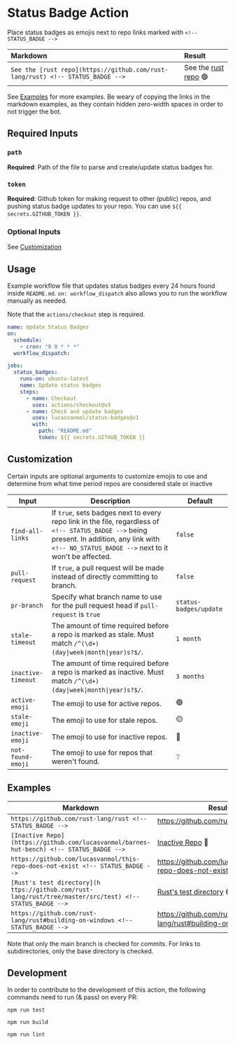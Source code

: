 # Status Badge Action

Place status badges as emojis next to repo links marked with `<!-- STATUS_BADGE -->`

<!-- There is a zero-width space (​) in every link in the markdown examples in order to not trigger the bot. They can be viewed as red dots using "view raw" on github -->

| Markdown                                                                        | Result                                                                                      |
| :------------------------------------------------------------------------------ | :------------------------------------------------------------------------------------------ |
| `See the [rust repo](https://github.com/rust-lang/rus​t) <!-- STATUS_BADGE -->` | See the [rust repo](https://github.com/rust-lang/rust) :green_circle: <!-- STATUS_BADGE --> |

See [Examples](#examples) for more examples. Be weary of copying the links in the markdown examples, as they contain hidden zero-width spaces in order to not trigger the bot.

## Required Inputs

### `path`

**Required**: Path of the file to parse and create/update status badges for.

### `token`

**Required**: Github token for making request to other (public) repos, and pushing status badge updates to your repo. You can use `${{ secrets.GITHUB_TOKEN }}`.

### Optional Inputs

See [Customization](#customization)

## Usage

Example workflow file that updates status badges every 24 hours found inside `README.md`. `on: workflow_dispatch` also allows you to run the workflow manually as needed.

Note that the `actions/checkout` step is required.

```yaml
name: Update Status Badges
on:
  schedule:
    - cron: "0 0 * * *"
  workflow_dispatch:

jobs:
  status_badges:
    runs-on: ubuntu-latest
    name: Update status badges
    steps:
      - name: Checkout
        uses: actions/checkout@v3
      - name: Check and update badges
        uses: lucasvanmol/status-badges@v1
        with:
          path: "README.md"
          token: ${{ secrets.GITHUB_TOKEN }}
```

## Customization

Certain inputs are optional arguments to customize emojis to use and determine from what time period repos are considered stale or inactive

| Input              | Description                                                                                                         | Default                |
| ------------------ | ------------------------------------------------------------------------------------------------------------------- | ---------------------- |
| `find-all-links`   | If `true`, sets badges next to every repo link in the file, regardless of `<!-- STATUS_BADGE -->` being present. In addition, any link with `<!-- NO_STATUS_BADGE -->` next to it won't be affected.     | `false`                |
| `pull-request`     | If `true`, a pull request will be made instead of directly committing to branch.                                    | `false`                |
| `pr-branch`        | Specify what branch name to use for the pull request head if `pull-request` is `true`                               | `status-badges/update` |
| `stale-timeout`    | The amount of time required before a repo is marked as stale. Must match `/^(\d+) (day\|week\|month\|year)s?$/`.    | `1 month`              |
| `inactive-timeout` | The amount of time required before a repo is marked as inactive. Must match `/^(\d+) (day\|week\|month\|year)s?$/`. | `3 months`             |
| `active-emoji`     | The emoji to use for active repos.                                                                                  | :green_circle:         |
| `stale-emoji`      | The emoji to use for stale repos.                                                                                   | :yellow_circle:        |
| `inactive-emoji`   | The emoji to use for inactive repos.                                                                                | :red_circle:           |
| `not-found-emoji`  | The emoji to use for repos that weren't found.                                                                      | :grey_question:        |

## Examples

| Markdown                                                                                                 | Result                                                                                                               |
| -------------------------------------------------------------------------------------------------------- | -------------------------------------------------------------------------------------------------------------------- |
| `https://github.com/rust-lang/rus​t <!-- STATUS_BADGE -->`                                               | https://github.com/rust-lang/rust :green_circle: <!-- STATUS_BADGE -->                                                              |
| `[Inactive Repo](https://github.com/lucasvanmol/barnes-hut-benc​h) <!-- STATUS_BADGE -->`                | [Inactive Repo](https://github.com/lucasvanmol/barnes-hut-bench) :red_circle: <!-- STATUS_BADGE -->                               |
| `https://github.com/lucasvanmol/this-repo-does-not-exis​t <!-- STATUS_BADGE -->`                         | https://github.com/lucasvanmol/this-repo-does-not-exist :grey_question: <!-- STATUS_BADGE -->                                        |
| `[Rust's test directory](h​ttps://github.com/rust-lang/rust/tree/master/src/test) <!-- STATUS_BADGE -->` | [Rust's test directory](https://github.com/rust-lang/rust/tree/master/src/test) :green_circle: <!-- STATUS_BADGE --> |
| `h​ttps://github.com/rust-lang/rust#building-on-windows <!-- STATUS_BADGE -->`                             | https://github.com/rust-lang/rust#building-on-windows :green_circle: <!-- STATUS_BADGE -->                             |

Note that only the main branch is checked for commits. For links to subdirectories, only the base directory is checked.

## Development

In order to contribute to the development of this action, the following commands need to run (& pass) on every PR:

```
npm run test
```

```
npm run build
```

```
npm run lint
```